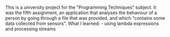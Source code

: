 This is a university project for the "Programming Techniques" subject. It was the fifth assignment, an application that analyses the behaviour of a person by going through a file that was provided, and which "contains some data collected from sensors".
What I learned: - using lambda expressions and processing streams
